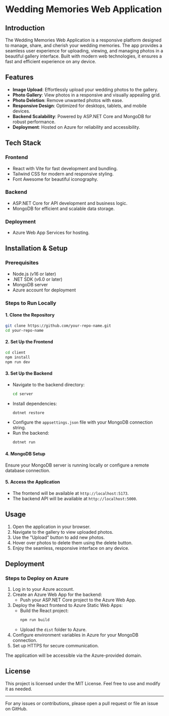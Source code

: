 # Wedding Memories Web Application

## Introduction
The Wedding Memories Web Application is a responsive platform designed to manage, share, and cherish your wedding memories. The app provides a seamless user experience for uploading, viewing, and managing photos in a beautiful gallery interface. Built with modern web technologies, it ensures a fast and efficient experience on any device.

## Features
- **Image Upload**: Effortlessly upload your wedding photos to the gallery.
- **Photo Gallery**: View photos in a responsive and visually appealing grid.
- **Photo Deletion**: Remove unwanted photos with ease.
- **Responsive Design**: Optimized for desktops, tablets, and mobile devices.
- **Backend Scalability**: Powered by ASP.NET Core and MongoDB for robust performance.
- **Deployment**: Hosted on Azure for reliability and accessibility.

## Tech Stack
### Frontend
- React with Vite for fast development and bundling.
- Tailwind CSS for modern and responsive styling.
- Font Awesome for beautiful iconography.

### Backend
- ASP.NET Core for API development and business logic.
- MongoDB for efficient and scalable data storage.

### Deployment
- Azure Web App Services for hosting.

## Installation & Setup
### Prerequisites
- Node.js (v16 or later)
- .NET SDK (v6.0 or later)
- MongoDB server
- Azure account for deployment

### Steps to Run Locally
#### 1. Clone the Repository
```bash
git clone https://github.com/your-repo-name.git
cd your-repo-name
```

#### 2. Set Up the Frontend
```bash
cd client
npm install
npm run dev
```

#### 3. Set Up the Backend
- Navigate to the backend directory:
  ```bash
  cd server
  ```
- Install dependencies:
  ```bash
  dotnet restore
  ```
- Configure the `appsettings.json` file with your MongoDB connection string.
- Run the backend:
  ```bash
  dotnet run
  ```

#### 4. MongoDB Setup
Ensure your MongoDB server is running locally or configure a remote database connection.

#### 5. Access the Application
- The frontend will be available at `http://localhost:5173`.
- The backend API will be available at `http://localhost:5000`.

## Usage
1. Open the application in your browser.
2. Navigate to the gallery to view uploaded photos.
3. Use the "Upload" button to add new photos.
4. Hover over photos to delete them using the delete button.
5. Enjoy the seamless, responsive interface on any device.

## Deployment
### Steps to Deploy on Azure
1. Log in to your Azure account.
2. Create an Azure Web App for the backend:
   - Push your ASP.NET Core project to the Azure Web App.
3. Deploy the React frontend to Azure Static Web Apps:
   - Build the React project:
     ```bash
     npm run build
     ```
   - Upload the `dist` folder to Azure.
4. Configure environment variables in Azure for your MongoDB connection.
5. Set up HTTPS for secure communication.

The application will be accessible via the Azure-provided domain.

## License
This project is licensed under the MIT License. Feel free to use and modify it as needed.

---

For any issues or contributions, please open a pull request or file an issue on GitHub.

